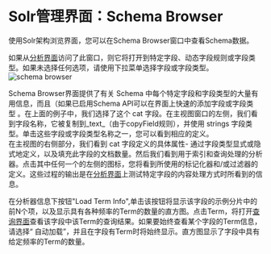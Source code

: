 # Solr管理界面：Schema Browser

使用Solr架构浏览界面，您可以在Schema Browser窗口中查看Schema数据。  

如果从[分析界面](solr_doc_fenxijiemian.md)访问了此窗口，则它将打开到特定字段、动态字段规则或字段类型。如果未选择任何选项，请使用下拉菜单选择字段或字段类型。
![schema browser](http://lucene.apache.org/solr/guide/7_0/images/schema-browser-screen/schema_browser_terms.png)

Schema Browser界面提供了有关 Schema 中每个特定字段和字段类型的大量有用信息，而且（如果已启用Schema API可以在界面上快速的添加字段或字段类型 。在上面的例子中，我们选择了这个 cat 字段。在主视图窗口的左侧，我们看到字段名称，它被复制到_text_（由于copyField规则），并使用 strings 字段类型。单击这些字段或字段类型名称之一，您可以看到相应的定义。  
在主视图的右侧部分，我们看到 cat 字段定义的具体属性- 通过字段类型显式或隐式地定义，以及填充此字段的文档数量。然后我们看到用于索引和查询处理的分析器。点击其中任何一个的左侧的图标，您将看到所使用的标记化器和/或过滤器的定义。这些过程的输出是在[分析界面](solr_doc_fenxijiemian.md)上测试特定字段的内容处理方式时所看到的信息。

在分析器信息下按钮"Load Term Info",单击该按钮将显示该字段的示例分片中的前N个项，以及显示具有各种频率的Term的数量的直方图。点击Term，将打开[查询界面](solr_doc_chaxunjiemian.md)查看该字段中该Term的查询结果。如果要始终查看某个字段的Term信息，请选择“ 自动加载”，并且在字段有Term时将始终显示。直方图显示了字段中具有给定频率的Term的数量。
